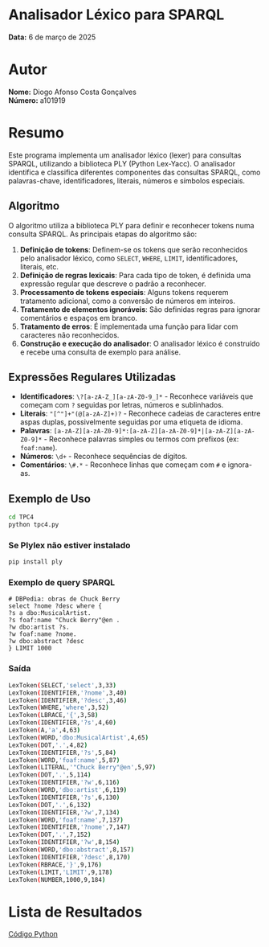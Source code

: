 # Analisador Léxico para SPARQL

**Data:** 6 de março de 2025

# Autor

**Nome:** Diogo Afonso Costa Gonçalves  
**Número:** a101919  

# Resumo

Este programa implementa um analisador léxico (lexer) para consultas SPARQL, utilizando a biblioteca PLY (Python Lex-Yacc). O analisador identifica e classifica diferentes componentes das consultas SPARQL, como palavras-chave, identificadores, literais, números e símbolos especiais.

## Algoritmo

O algoritmo utiliza a biblioteca PLY para definir e reconhecer tokens numa consulta SPARQL. As principais etapas do algoritmo são:

1. **Definição de tokens**: Definem-se os tokens que serão reconhecidos pelo analisador léxico, como `SELECT`, `WHERE`, `LIMIT`, identificadores, literais, etc.
2. **Definição de regras lexicais**: Para cada tipo de token, é definida uma expressão regular que descreve o padrão a reconhecer.
3. **Processamento de tokens especiais**: Alguns tokens requerem tratamento adicional, como a conversão de números em inteiros.
4. **Tratamento de elementos ignoráveis**: São definidas regras para ignorar comentários e espaços em branco.
5. **Tratamento de erros**: É implementada uma função para lidar com caracteres não reconhecidos.
6. **Construção e execução do analisador**: O analisador léxico é construído e recebe uma consulta de exemplo para análise.

## Expressões Regulares Utilizadas

- **Identificadores**: `\?[a-zA-Z_][a-zA-Z0-9_]*` - Reconhece variáveis que começam com `?` seguidas por letras, números e sublinhados.
- **Literais**: `"[^"]+"(@[a-zA-Z]+)?` - Reconhece cadeias de caracteres entre aspas duplas, possivelmente seguidas por uma etiqueta de idioma.
- **Palavras**: `[a-zA-Z][a-zA-Z0-9]*:[a-zA-Z][a-zA-Z0-9]*|[a-zA-Z][a-zA-Z0-9]*` - Reconhece palavras simples ou termos com prefixos (ex: `foaf:name`).
- **Números**: `\d+` - Reconhece sequências de dígitos.
- **Comentários**: `\#.*` - Reconhece linhas que começam com `#` e ignora-as.

## Exemplo de Uso

```bash
cd TPC4
python tpc4.py
```

### Se Plylex não estiver instalado

```bash
pip install ply
```

### Exemplo de query SPARQL

```sparql
# DBPedia: obras de Chuck Berry
select ?nome ?desc where {
?s a dbo:MusicalArtist.
?s foaf:name "Chuck Berry"@en .
?w dbo:artist ?s.
?w foaf:name ?nome.
?w dbo:abstract ?desc
} LIMIT 1000
```

### Saída

```bash
LexToken(SELECT,'select',3,33)
LexToken(IDENTIFIER,'?nome',3,40)
LexToken(IDENTIFIER,'?desc',3,46)
LexToken(WHERE,'where',3,52)
LexToken(LBRACE,'{',3,58)
LexToken(IDENTIFIER,'?s',4,60)
LexToken(A,'a',4,63)
LexToken(WORD,'dbo:MusicalArtist',4,65)
LexToken(DOT,'.',4,82)
LexToken(IDENTIFIER,'?s',5,84)
LexToken(WORD,'foaf:name',5,87)
LexToken(LITERAL,'"Chuck Berry"@en',5,97)
LexToken(DOT,'.',5,114)
LexToken(IDENTIFIER,'?w',6,116)
LexToken(WORD,'dbo:artist',6,119)
LexToken(IDENTIFIER,'?s',6,130)
LexToken(DOT,'.',6,132)
LexToken(IDENTIFIER,'?w',7,134)
LexToken(WORD,'foaf:name',7,137)
LexToken(IDENTIFIER,'?nome',7,147)
LexToken(DOT,'.',7,152)
LexToken(IDENTIFIER,'?w',8,154)
LexToken(WORD,'dbo:abstract',8,157)
LexToken(IDENTIFIER,'?desc',8,170)
LexToken(RBRACE,'}',9,176)
LexToken(LIMIT,'LIMIT',9,178)
LexToken(NUMBER,1000,9,184)
```

# Lista de Resultados
[Código Python](tpc4.py)